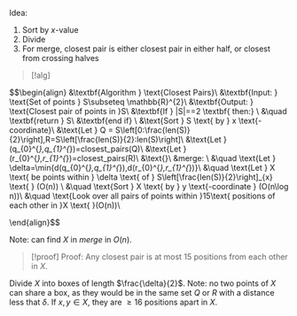 
Idea: 
1. Sort by $x$-value
2. Divide 
3. For merge, closest pair is either closest pair in either half, or closest from crossing halves

>[!alg]

$$\begin{align}
&\textbf{Algorithm } \text{Closest Pairs}\\
&\textbf{Input: } \text{Set of points } S\subseteq \mathbb{R}^{2}\\
&\textbf{Output: } \text{Closest pair of points in }S\\
&\textbf{If } |S|==2 \textbf{ then:} \\
&\quad \textbf{return } S\\
&\textbf{end if} \\
&\text{Sort } S \text{ by } x \text{-coordinate}\\
&\text{Let } Q = S\left[0:\frac{len(S)}{2}\right],R=S\left[\frac{len(S)}{2}:len(S)\right]\\
&\text{Let }(q_{0}^{*},q_{1}^{*})=closest\_pairs(Q)\\
&\text{Let }(r_{0}^{*},r_{1}^{*})=closest\_pairs(R)\\
&\text{}\\
&merge: \\
&\quad \text{Let } \delta=\min\{d(q_{0}^{*},q_{1}^{*}),d(r_{0}^{*},r_{1}^{*})\}\\
&\quad \text{Let } X \text{ be points within } \delta \text{ of } S\left[\frac{len(S)}{2}\right]_{x} \text{ } (O(n)) \\
&\quad \text{Sort } X \text{ by } y \text{-coordinate } (O(n\log n))\\
&\quad \text{Look over all pairs of points within }15\text{ positions of each other in }X \text{ }(O(n))\\

\end{align}$$

Note: can find $X$ in $merge$ in $O(n)$.

>[!proof] Proof: Any closest pair is at most 15 positions from each other in $X$.

Divide $X$ into boxes of length $\frac{\delta}{2}$. Note: no two points of $X$ can share a box, as they would be in the same set $Q$ or $R$ with a distance less that $\delta$. If $x,y\in X$, they are $≥16$ positions apart in $X$. 

